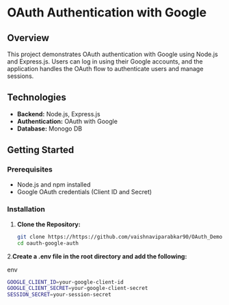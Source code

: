 # OAuth Authentication with Google

## Overview

This project demonstrates OAuth authentication with Google using Node.js and Express.js. Users can log in using their Google accounts, and the application handles the OAuth flow to authenticate users and manage sessions.

## Technologies

- **Backend:** Node.js, Express.js
- **Authentication:** OAuth with Google
- **Database:** Monogo DB

## Getting Started

### Prerequisites

- Node.js and npm installed
- Google OAuth credentials (Client ID and Secret)

### Installation

1. **Clone the Repository:**

   ```bash
   git clone https://https://github.com/vaishnaviparabkar90/OAuth_Demo.git
   cd oauth-google-auth

2.**Create a .env file in the root directory and add the following:**

env
 ```bash
GOOGLE_CLIENT_ID=your-google-client-id
GOOGLE_CLIENT_SECRET=your-google-client-secret
SESSION_SECRET=your-session-secret
